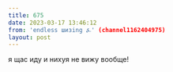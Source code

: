 ```yaml
---
title: 675
date: 2023-03-17 13:46:12
from: 'endless шизing ⍼' (channel1162404975)
layout: post
---
```


я щас иду и нихуя не вижу вообще!
